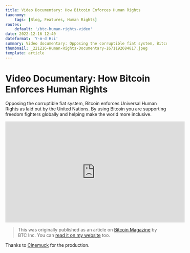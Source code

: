```yaml
---
title: Video Documentary: How Bitcoin Enforces Human Rights
taxonomy:
    tags: [Blog, Features, Human Rights]
routes:
    default: '/btc-human-rights-video'
date: 2022-12-16 12:40
dateformat: 'Y-m-d H:i'
summary: Video documentary: Opposing the corruptible fiat system, Bitcoin enforces Universal Human Rights as laid out by the United Nations. By using Bitcoin you’re supporting freedom fighters globally and helping make the world more inclusive.
thumbnail: _221216-Human-Rights-Documentary-1671192684817.jpeg
template: article
---
```



# Video Documentary: How Bitcoin Enforces Human Rights

Opposing the corruptible fiat system, Bitcoin enforces Universal Human Rights as laid out by the United Nations. By using Bitcoin you are supporting freedom fighters globally and helping make the world more inclusive. 

<iframe width="560" height="315" src="https://www.youtube.com/embed/AXLiwrrk3sk" title="YouTube video player" frameborder="0" allow="accelerometer; autoplay; clipboard-write; encrypted-media; gyroscope; picture-in-picture" allowfullscreen></iframe>

> This was originally published as an article on [Bitcoin Magazine](https://bitcoinmagazine.com/culture/bitcoin-enforces-universal-human-rights) by BTC Inc. 
> You can [read it on my website](https://anitaposch.com/bitcoin-enforces-human-rights) too.

Thanks to [Cinemuck](https://cinemuck.de) for the production.